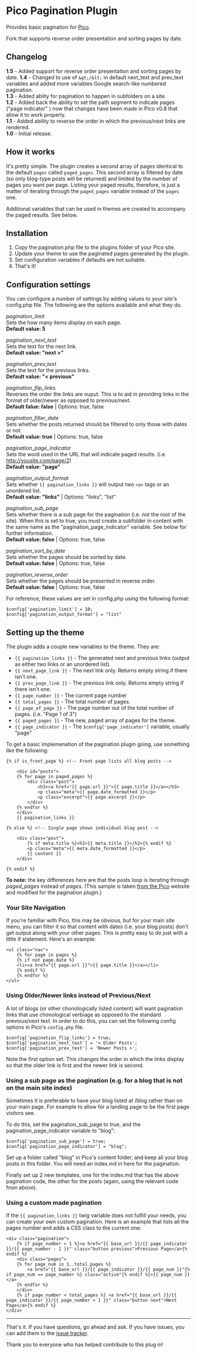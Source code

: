 # Pico Pagination Plugin

Provides basic pagination for [Pico](http://pico.dev7studios.com).

Fork that supports reverse order presentation and sorting pages by date.

## Changelog

**1.5** - Added support for reverse order presentation and sorting pages by date.
**1.4** - Changed to use of `&gt;/&lt;` in default next_text and prev_text variables and added more variables Google search-like numbered pagination.  
**1.3** - Added ablity for pagination to happen in subfolders on a site.  
**1.2** - Added back the ability to set the path segment to indicate pages ("page indicator" ) now that changes have been made in Pico v0.8 that allow it to work properly.  
**1.1** - Added ability to reverse the order in which the previous/next links are rendered.  
**1.0** - Initial release.

## How it works

It's pretty simple. The plugin creates a second array of pages identical to the default `pages` called `paged_pages`. This second array is filtered by date (so only blog-type posts will be returned) and limited by the number of pages you want per page. Listing your paged results, therefore, is just a matter of iterating through the `paged_pages` variable instead of the `pages` one.

Additional variables that can be used in themes are created to accompany the paged results. See below.

## Installation

1. Copy the pagination.php file to the plugins folder of your Pico site.
2. Update your theme to use the paginated pages generated by the plugin.
3. Set configuration variables if defaults are not suitable.
3. That's it!

## Configuration settings

You can configure a number of settings by adding values to your site's config.php file. The following are the options available and what they do.

*pagination_limit*  
Sets the how many items display on each page.  
**Default value: 5**

*pagination_next_text*  
Sets the text for the next link.  
**Default value: "next >"**

*pagination_prev_text*  
Sets the text for the previous links.  
**Default value: "< previous"**

*pagination_flip_links*  
Reverses the order the links are ouput. This is to aid in providing links in the format of older/newer as opposed to previous/next.  
**Default falue: false** | Options: true, false

*pagination_filter_date*  
Sets whether the posts returned should be filtered to only those with dates or not.  
**Default value: true** | Options: true, false

*pagination_page_indicator*  
Sets the word used in the URL that will indicate paged results. (i.e. http://yousite.com/page/2)  
**Default value: "page"**  

*pagination_output_format*  
Sets whether `{{ pagination_links }}` will output two `<a>` tags or an unordered list.  
**Default value: "links"** | Options: "links", "list"

*pagination_sub_page*  
Sets whether there is a sub page for the pagination (i.e. not the root of the site). When this is set to true, you must create a subfolder in content with the same name as the "pagination_page_indicator" variable. See below for further information.  
**Default value: false** | Options: true, false

*pagination_sort_by_date*  
Sets whether the pages should be sorted by date.  
**Default value: false** | Options: true, false

*pagination_reverse_order*  
Sets whether the pages should be presented in reverse order.  
**Default value: false** | Options: true, false

For reference, these values are set in config.php using the following format:

	$config['pagination_limit'] = 10;
	$config['pagination_output_format'] = "list"


## Setting up the theme

The plugin adds a couple new variables to the theme. They are:

- `{{ pagination_links }}` - The generated next and previous links (output as either two links or an unordered list).
- `{{ next_page_link }}` - The next link only. Returns empty string if there isn't one.
- `{{ prev_page_link }}` - The previous link only. Returns empty string if there isn't one.
- `{{ page_number }}` - The current page number
- `{{ total_pages }}` - The total number of pages.
- `{{ page_of_page }}` - The page number out of the total number of pages. (i.e. "Page 1 of 3")
- `{{ paged_pages }}` - The new, paged array of pages for the theme.
- `{{ page_indicator }}` - The `$config['page_indicator']` variable, usually "page"

To get a basic implemenation of the pagination plugin going, use something like the following:
	
	{% if is_front_page %} <!-- Front page lists all blog posts -->
			
		<div id="posts">
		{% for page in paged_pages %}
			<div class="post">
				<h3><a href="{{ page.url }}">{{ page.title }}</a></h3>
				<p class="meta">{{ page.date_formatted }}</p>
				<p class="excerpt">{{ page.excerpt }}</p>
			</div>
		{% endfor %}
		</div>
		{{ pagination_links }}
		
	{% else %} <!-- Single page shows individual blog post -->
	
		<div class="post">
			{% if meta.title %}<h2>{{ meta.title }}</h2>{% endif %}
			<p class="meta">{{ meta.date_formatted }}</p>
			{{ content }}
		</div>
	
	{% endif %}

**To note:** the key differences here are that the posts loop is iterating through *paged_pages* instead of *pages*. (This sample is taken [from the Pico](http://pico.dev7studios.com/docs.html#blogging) website and modified for the pagination plugin.)



### Your Site Navigation

If you're familiar with Pico, this may be obvious, but for your main site menu, you can filter it so that content with dates (i.e. your blog posts) don't get output along with your other pages. This is pretty easy to do just with a little if statement. Here's an example:

	<ul class="nav">
		{% for page in pages %}
		{% if not page.date %}
		<li><a href="{{ page.url }}">{{ page.title }}</a></li>
		{% endif %}
		{% endfor %}
	</ul>


### Using Older/Newer links instead of Previous/Next

A lot of blogs (or other chonologically listed content) will want pagination links that use chonological verbiage as opposed to the standard previous/next text. In order to do this, you can set the following config options in Pico's `config.php` file.

	$config['pagination_flip_links'] = true;
	$config['pagination_next_text'] = '< Older Posts';
	$config['pagination_prev_text'] = 'Newer Posts >';

Note the first option set. This changes the order in which the links display so that the older link is first and the newer link is second.

### Using a sub page as the pagination (e.g. for a blog that is not on the main site index)

Sometimes it is preferable to have your blog listed at /blog rather than on your main page. For example to allow for a landing page to be the first page visitors see.

To do this, set the pagination_sub_page to true, and the pagination_page_indicator variable to "blog":

	$config['pagination_sub_page'] = true;
	$config['pagination_page_indicator'] = "blog";

Set up a folder called "blog" in Pico's content folder, and keep all your blog posts in this folder. You will need an index.md in here for the pagination.

Finally set up 2 new templates, one for the index.md that has the above pagination code, the other for the posts (again, using the relevant code from above).

### Using a custom made pagination
If the `{{ pagination_links }}` twig variable does not fulfill your needs, you can create your own custom pagination. Here is an example that lists all the pages number and adds a CSS class to the current one:

```twig
<div class="pagination">
    {% if page_number > 1 %}<a href="{{ base_url }}/{{ page_indicator }}/{{ page_number - 1 }}" class="button previous">Previous Page</a>{% endif %}
    <div class="pages">
    {% for page_num in 1..total_pages %}
        <a href="{{ base_url }}/{{ page_indicator }}/{{ page_num }}"{% if page_num == page_number %} class="active"{% endif %}>{{ page_num }}</a>
    {% endfor %}
    </div>
    {% if page_number < total_pages %} <a href="{{ base_url }}/{{ page_indicator }}/{{ page_number + 1 }}" class="button next">Next Page</a>{% endif %}
</div>
```

---

That's it. If you have questions, go ahead and ask. If you have issues, you can add them to the [issue tracker](https://github.com/rewdy/Pico-Pagination/issues).

Thank you to everyone who has helped contribute to this plug in!
